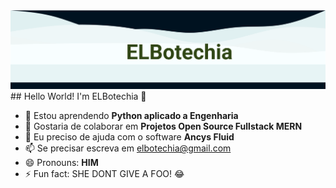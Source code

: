 <img src="./cover.png" style="max-height: 200px">
## Hello World! I'm ELBotechia 👋

- 🌱 Estou aprendendo **Python aplicado a Engenharia**
- 👯 Gostaria de colaborar em **Projetos Open Source Fullstack MERN**
- 🤔 Eu preciso de ajuda com o software **Ancys Fluid**
- 📫 Se precisar escreva em <a href="mailto:elbotechia@gmail.com" target="_blank">elbotechia@gmail.com</a>
- 😄 Pronouns: **HIM**
- ⚡ Fun fact: SHE DONT GIVE A FOO! 😂
  
